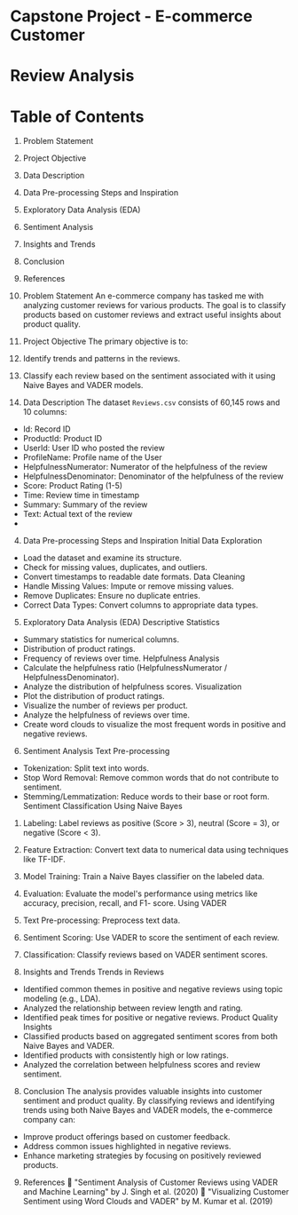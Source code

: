 # Capstone Project - E-commerce Customer 
# Review Analysis

 
# Table of Contents
1. Problem Statement
2. Project Objective
3. Data Description
4. Data Pre-processing Steps and Inspiration
5. Exploratory Data Analysis (EDA)
6. Sentiment Analysis
7. Insights and Trends
8. Conclusion
9. References
    
1. Problem Statement
An e-commerce company has tasked me with analyzing customer reviews for various products. The 
goal is to classify products based on customer reviews and extract useful insights about product 
quality.

2. Project Objective
The primary objective is to:
1. Identify trends and patterns in the reviews.
2. Classify each review based on the sentiment associated with it using Naive Bayes and VADER 
models.

4. Data Description
The dataset `Reviews.csv` consists of 60,145 rows and 10 columns:
- Id: Record ID
- ProductId: Product ID
- UserId: User ID who posted the review
- ProfileName: Profile name of the User
- HelpfulnessNumerator: Numerator of the helpfulness of the review
- HelpfulnessDenominator: Denominator of the helpfulness of the review
- Score: Product Rating (1-5)
- Time: Review time in timestamp
- Summary: Summary of the review
- Text: Actual text of the review
- 
4. Data Pre-processing Steps and Inspiration
Initial Data Exploration
- Load the dataset and examine its structure.
- Check for missing values, duplicates, and outliers.
- Convert timestamps to readable date formats.
Data Cleaning
- Handle Missing Values: Impute or remove missing values.
- Remove Duplicates: Ensure no duplicate entries.
- Correct Data Types: Convert columns to appropriate data types.
  
5. Exploratory Data Analysis (EDA)
Descriptive Statistics
- Summary statistics for numerical columns.
- Distribution of product ratings.
- Frequency of reviews over time.
Helpfulness Analysis
- Calculate the helpfulness ratio (HelpfulnessNumerator / HelpfulnessDenominator).
- Analyze the distribution of helpfulness scores.
Visualization
- Plot the distribution of product ratings.
- Visualize the number of reviews per product.
- Analyze the helpfulness of reviews over time.
- Create word clouds to visualize the most frequent words in positive and negative reviews.
  
6. Sentiment Analysis
Text Pre-processing
- Tokenization: Split text into words.
- Stop Word Removal: Remove common words that do not contribute to sentiment.
- Stemming/Lemmatization: Reduce words to their base or root form.
Sentiment Classification
Using Naive Bayes
1. Labeling: Label reviews as positive (Score > 3), neutral (Score = 3), or negative (Score < 3).
2. Feature Extraction: Convert text data to numerical data using techniques like TF-IDF.
3. Model Training: Train a Naive Bayes classifier on the labeled data.
4. Evaluation: Evaluate the model's performance using metrics like accuracy, precision, recall, and F1-
score.
Using VADER
1. Text Pre-processing: Preprocess text data.
2. Sentiment Scoring: Use VADER to score the sentiment of each review.
3. Classification: Classify reviews based on VADER sentiment scores.
   
7. Insights and Trends
Trends in Reviews
- Identified common themes in positive and negative reviews using topic modeling (e.g., LDA).
- Analyzed the relationship between review length and rating.
- Identified peak times for positive or negative reviews.
Product Quality Insights
- Classified products based on aggregated sentiment scores from both Naive Bayes and VADER.
- Identified products with consistently high or low ratings.
- Analyzed the correlation between helpfulness scores and review sentiment.
  
8. Conclusion
The analysis provides valuable insights into customer sentiment and product quality. By classifying 
reviews and identifying trends using both Naive Bayes and VADER models, the e-commerce company 
can:
- Improve product offerings based on customer feedback.
- Address common issues highlighted in negative reviews.
- Enhance marketing strategies by focusing on positively reviewed products.
  
9. References
 "Sentiment Analysis of Customer Reviews using VADER and Machine Learning" by J. Singh et 
al. (2020)
 "Visualizing Customer Sentiment using Word Clouds and VADER" by M. Kumar et al. (2019)
